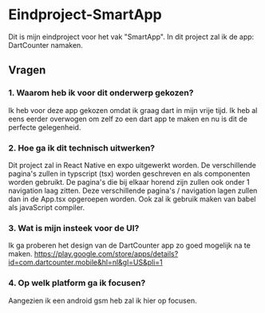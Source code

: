 # Eindproject-SmartApp

Dit is mijn eindproject voor het vak "SmartApp".
In dit project zal ik de app: DartCounter namaken.

## Vragen

### 1. Waarom heb ik voor dit onderwerp gekozen?

Ik heb voor deze app gekozen omdat ik graag dart in mijn vrije tijd.
Ik heb al eens eerder overwogen om zelf zo een dart app te maken en nu is dit de perfecte gelegenheid.

### 2. Hoe ga ik dit technisch uitwerken?

Dit project zal in React Native en expo uitgewerkt worden.
De verschillende pagina's zullen in typscript (tsx) worden geschreven en als componenten worden gebruikt.
De pagina's die bij elkaar horend zijn zullen ook onder 1 navigation laag zitten.
Deze verschillende pagina's / navigation lagen zullen dan in de App.tsx opgeroepen worden.
Ook zal ik gebruik maken van babel als javaScript compiler.

### 3. Wat is mijn insteek voor de UI?

Ik ga proberen het design van de DartCounter app zo goed mogelijk na te maken.
https://play.google.com/store/apps/details?id=com.dartcounter.mobile&hl=nl&gl=US&pli=1

### 4. Op welk platform ga ik focusen?

Aangezien ik een android gsm heb zal ik hier op focusen.
